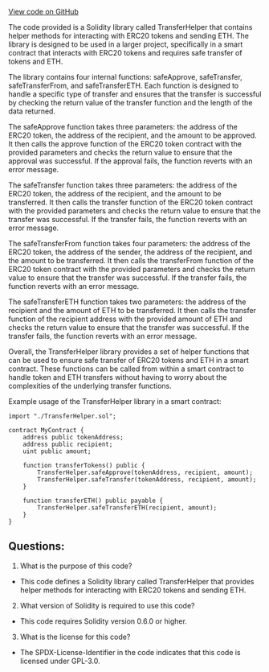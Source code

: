 [View code on GitHub](zoo-labs/zoo/blob/master/contracts/src/uniswapv2/libraries/TransferHelper.sol)

The code provided is a Solidity library called TransferHelper that contains helper methods for interacting with ERC20 tokens and sending ETH. The library is designed to be used in a larger project, specifically in a smart contract that interacts with ERC20 tokens and requires safe transfer of tokens and ETH.

The library contains four internal functions: safeApprove, safeTransfer, safeTransferFrom, and safeTransferETH. Each function is designed to handle a specific type of transfer and ensures that the transfer is successful by checking the return value of the transfer function and the length of the data returned.

The safeApprove function takes three parameters: the address of the ERC20 token, the address of the recipient, and the amount to be approved. It then calls the approve function of the ERC20 token contract with the provided parameters and checks the return value to ensure that the approval was successful. If the approval fails, the function reverts with an error message.

The safeTransfer function takes three parameters: the address of the ERC20 token, the address of the recipient, and the amount to be transferred. It then calls the transfer function of the ERC20 token contract with the provided parameters and checks the return value to ensure that the transfer was successful. If the transfer fails, the function reverts with an error message.

The safeTransferFrom function takes four parameters: the address of the ERC20 token, the address of the sender, the address of the recipient, and the amount to be transferred. It then calls the transferFrom function of the ERC20 token contract with the provided parameters and checks the return value to ensure that the transfer was successful. If the transfer fails, the function reverts with an error message.

The safeTransferETH function takes two parameters: the address of the recipient and the amount of ETH to be transferred. It then calls the transfer function of the recipient address with the provided amount of ETH and checks the return value to ensure that the transfer was successful. If the transfer fails, the function reverts with an error message.

Overall, the TransferHelper library provides a set of helper functions that can be used to ensure safe transfer of ERC20 tokens and ETH in a smart contract. These functions can be called from within a smart contract to handle token and ETH transfers without having to worry about the complexities of the underlying transfer functions. 

Example usage of the TransferHelper library in a smart contract:

```
import "./TransferHelper.sol";

contract MyContract {
    address public tokenAddress;
    address public recipient;
    uint public amount;

    function transferTokens() public {
        TransferHelper.safeApprove(tokenAddress, recipient, amount);
        TransferHelper.safeTransfer(tokenAddress, recipient, amount);
    }

    function transferETH() public payable {
        TransferHelper.safeTransferETH(recipient, amount);
    }
}
```
## Questions: 
 1. What is the purpose of this code?
- This code defines a Solidity library called TransferHelper that provides helper methods for interacting with ERC20 tokens and sending ETH.

2. What version of Solidity is required to use this code?
- This code requires Solidity version 0.6.0 or higher.

3. What is the license for this code?
- The SPDX-License-Identifier in the code indicates that this code is licensed under GPL-3.0.